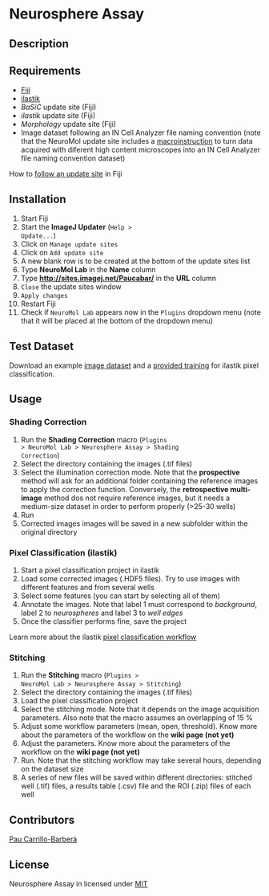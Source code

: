 # Neurosphere Assay

## Description



## Requirements

* [Fiji](https://fiji.sc/)
* [ilastik](https://www.ilastik.org/)
* _BaSiC_ update site (Fiji)
* _ilastik_ update site (Fiji)
* _Morphology_ update site (Fiji)
* Image dataset following an IN Cell Analyzer file naming convention (note that the NeuroMol update site includes a [macroinstruction](https://github.com/paucabar/other_macros) to turn data acquired with diferent high content microscopes into an IN Cell Analyzer file naming convention dataset)

How to [follow an update site](https://imagej.net/Following_an_update_site) in Fiji

## Installation

1. Start Fiji
2. Start the **ImageJ Updater** (<code>Help > Update...</code>)
3. Click on <code>Manage update sites</code>
4. Click on <code>Add update site</code>
5. A new blank row is to be created at the bottom of the update sites list
6. Type **NeuroMol Lab** in the **Name** column
7. Type **http://sites.imagej.net/Paucabar/** in the **URL** column
8. <code>Close</code> the update sites window
9. <code>Apply changes</code>
10. Restart Fiji
11. Check if <code>NeuroMol Lab</code> appears now in the <code>Plugins</code> dropdown menu (note that it will be placed at the bottom of the dropdown menu)

## Test Dataset

Download an example [image dataset](https://drive.google.com/drive/folders/1W_UDxg4mbQ1qNeZo1tPUezNgmZxtMwkv?usp=sharing) and a [provided training](https://drive.google.com/drive/folders/1B0eZLaN3c9mcKkUnkeS5lguu4byKxT2b?usp=sharing) for ilastik pixel classification.

## Usage

### Shading Correction

1. Run the **Shading Correction** macro (<code>Plugins > NeuroMol Lab > Neurosphere Assay > Shading Correction</code>)
2. Select the directory containing the images (.tif files)
3. Select the illumination correction mode. Note that the **prospective** method will ask for an additional folder containing the reference images to apply the correction function. Conversely, the **retrospective multi-image** method dos not require reference images, but it needs a medium-size dataset in order to perform properly (>25-30 wells) 
4. Run
5. Corrected images  images will be saved in a new subfolder within the original directory

### Pixel Classification (ilastik)

1. Start a pixel classification project in ilastik
2. Load some corrected images (.HDF5 files). Try to use images with different features and from several wells
3. Select some features (you can start by selecting all of them)
4. Annotate the images. Note that label 1 must correspond to _background_, label 2 to _neurospheres_ and label 3 to _well edges_
5. Once the classifier performs fine, save the project

Learn more about the ilastik [pixel classification workflow](https://www.ilastik.org/documentation/pixelclassification/pixelclassification)

### Stitching

1. Run the **Stitching** macro (<code>Plugins > NeuroMol Lab > Neurosphere Assay > Stitching</code>)
2. Select the directory containing the images (.tif files)
3. Load the pixel classification project
4. Select the stitching mode. Note that it depends on the image acquisition parameters. Also note that the macro assumes an overlapping of 15 %
5. Adjust some workflow parameters (mean, open, threshold). Know more about the parameters of the workflow on the **wiki page (not yet)**
6. Adjust the parameters. Know more about the parameters of the workflow on the **wiki page (not yet)**
7. Run. Note that the stitching workflow may take several hours, depending on the dataset size
8. A series of new files will be saved within different directories: stitched well (.tif) files, a results table (.csv) file and the ROI (.zip) files of each well

## Contributors

[Pau Carrillo-Barberà](https://github.com/paucabar)

## License

Neurosphere Assay in licensed under [MIT](https://imagej.net/MIT)
